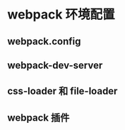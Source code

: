 # webpack 环境配置

## webpack.config

## webpack-dev-server

## css-loader 和 file-loader

## webpack 插件
